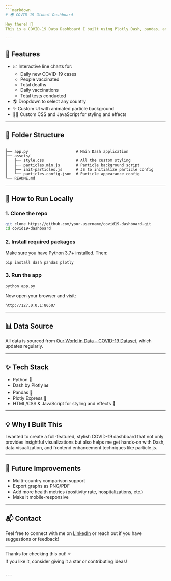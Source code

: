 ```yaml
---
```markdown
# 🌍 COVID-19 Global Dashboard

Hey there! 👋  
This is a COVID-19 Data Dashboard I built using Plotly Dash, pandas, and a little frontend magic. The goal was to create something clean, interactive, and visually appealing to explore global COVID-19 trends — including daily cases, vaccinations, deaths, and testing.

---
```


## 🚀 Features

- 📈 Interactive line charts for:
  - Daily new COVID-19 cases
  - People vaccinated
  - Total deaths
  - Daily vaccinations
  - Total tests conducted
- 🌎 Dropdown to select any country
- ✨ Custom UI with animated particle background
- 🧑‍💻 Custom CSS and JavaScript for styling and effects

---


## 📁 Folder Structure

```
.
├── app.py                     # Main Dash application
├── assets/
│   ├── style.css              # All the custom styling
│   ├── particles.min.js       # Particle background script
│   ├── init-particles.js      # JS to initialize particle config
│   └── particles-config.json  # Particle appearance config
└── README.md
```

---

## 🔧 How to Run Locally

### 1. Clone the repo

```bash
git clone https://github.com/your-username/covid19-dashboard.git
cd covid19-dashboard
```

### 2. Install required packages

Make sure you have Python 3.7+ installed. Then:

```bash
pip install dash pandas plotly
```

### 3. Run the app

```bash
python app.py
```

Now open your browser and visit:

```
http://127.0.0.1:8050/
```

---

## 📊 Data Source

All data is sourced from [Our World in Data – COVID-19 Dataset](https://covid.ourworldindata.org/data/owid-covid-data.csv), which updates regularly.

---

## ✨ Tech Stack

- Python 🐍
- Dash by Plotly 📊
- Pandas 🐼
- Plotly Express 🎨
- HTML/CSS & JavaScript for styling and effects 💅

---

## 💡 Why I Built This

I wanted to create a full-featured, stylish COVID-19 dashboard that not only provides insightful visualizations but also helps me get hands-on with Dash, data visualization, and frontend enhancement techniques like particle.js.

---

## 🚀 Future Improvements

- Multi-country comparison support
- Export graphs as PNG/PDF
- Add more health metrics (positivity rate, hospitalizations, etc.)
- Make it mobile-responsive

---

## 📬 Contact

Feel free to connect with me on [LinkedIn](https://www.linkedin.com/in/johnson-obhalloju-8747a6320/) or reach out if you have suggestions or feedback!

---

Thanks for checking this out! ⭐  
If you like it, consider giving it a star or contributing ideas!

```

---